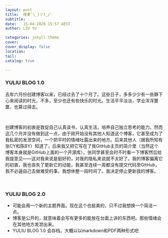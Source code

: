 ```yaml
---
layout: post
title:  停更¯\_(ツ)_/¯
subtitle: 
date:   15-04-2020 15:57 AEST
author: LIU YU

categories: jekyll theme
cover: 
cover_display: false
location: 
tail: 
catalog: true 

---
```


### YULIU BLOG 1.0

去年六月份创建博客以来，已经过去了十个月了。这些日子，多多少少有一些静下心来阅读的时光，不多，至少也还有些快乐的时光。生活平平淡淡，学业浑浑噩噩，也算过得去。

<br>

创建博客的初衷是敦促自己认真读书，认真生活，培养自己独立思考的能力。然而这几个月并没有做到这一点，由于刚开始没有其他人知道这个博客，它甚至成为了我私密的发泄空间，一个把平时的情绪吐露出来的地方。后来其他人（据我所知有张CY和陈BY）知道了，后来我又把它写在了我GitHub主页的简介里（当然这个博客本身就是GitHub上面的一个开源库），张同学甚至会时不时看一下博客然后给我提意见——这对我来说是挺好的，对我的隐私来说就不太好了。我的博客偏离它的初衷，我也丧失了更新它的动能，我甚至连续一周都没有提交代码至GitHub，我不必逼自己去做难受的事，我想休整一段时间了。我决定停止更新我的博客。

<br>



### YULIU BLOG 2.0

* 可能会用一个新的主题界面。现在这个也挺美的，只不过我想换一个简洁一点。
* 博客是公开的，就意味着会写有更多的能放在台面上讲的东西吧。那些情绪会在其他地方发泄出来。
* YULIU BLOG 1.0 会存档，大概以以markdown和PDF两种形式吧






